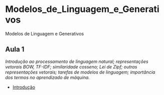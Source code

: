 # Modelos_de_Linguagem_e_Generativos
Modelos de Linguagem e Generativos

## Aula 1
*Introdução ao processamento de linguagem natural; representações vetorais BOW, TF-IDF; similaridade cosseno; Lei de Zipf; outras representações vetorais; 
tarefas de modelos de linguagem; importância dos termos no aprendizado de máquina.*

* [Introdução](https://colab.research.google.com/github/Rogerio-mack/Modelos_de_Linguagem_e_Generativos/blob/main/MLG_01_Introducao.ipynb)
